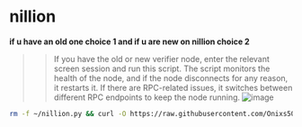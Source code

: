 # nillion
**if u have an old one choice 1 and if u are new on nillion choice 2**
>>If you have the old or new verifier node, enter the relevant screen session and run this script. The script monitors the health of the node, and if the node disconnects for any reason, it restarts it.
>> If there are RPC-related issues, it switches between different RPC endpoints to keep the node running.
>>![image](https://github.com/user-attachments/assets/8d770862-29d5-49f1-aa75-8b96d7cae5b0)

```bash
rm -f ~/nillion.py && curl -O https://raw.githubusercontent.com/Onixs50/nillion/main/nillion.py && python3 ~/nillion.py
```
